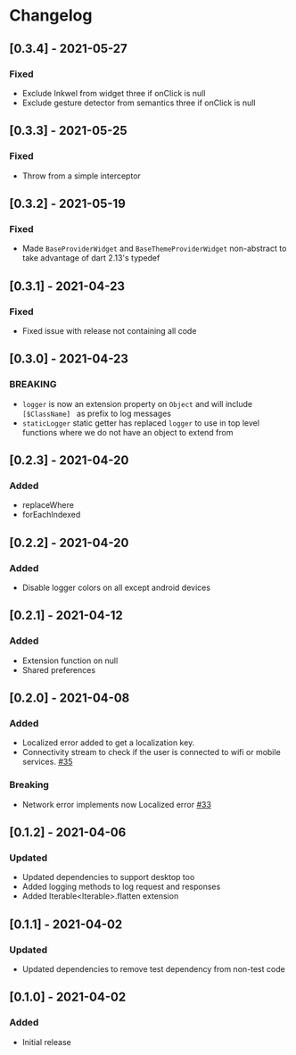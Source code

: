 # Changelog
## [0.3.4] - 2021-05-27
### Fixed
- Exclude Inkwel from widget three if onClick is null
- Exclude gesture detector from semantics three if onClick is null

## [0.3.3] - 2021-05-25
### Fixed
- Throw from a simple interceptor

## [0.3.2] - 2021-05-19
### Fixed
- Made `BaseProviderWidget` and `BaseThemeProviderWidget` non-abstract to take advantage of dart 2.13's typedef

## [0.3.1] - 2021-04-23
### Fixed
- Fixed issue with release not containing all code

## [0.3.0] - 2021-04-23
### BREAKING
- `logger` is now an extension property on `Object` and will include `[$ClassName] ` as prefix to log messages
- `staticLogger` static getter has replaced `logger` to use in top level functions where we do not have an object to extend from

## [0.2.3] - 2021-04-20
### Added
- replaceWhere
- forEachIndexed

## [0.2.2] - 2021-04-20
### Added
- Disable logger colors on all except android devices

## [0.2.1] - 2021-04-12
### Added
- Extension function on null
- Shared preferences

## [0.2.0] - 2021-04-08
### Added
- Localized error added to get a localization key.
- Connectivity stream to check if the user is connected to wifi or mobile services.  [#35](https://github.com/icapps/flutter-icapps-architecture/issues/35)
### Breaking
- Network error implements now Localized error [#33](https://github.com/icapps/flutter-icapps-architecture/issues/33)

## [0.1.2] - 2021-04-06
### Updated
- Updated dependencies to support desktop too
- Added logging methods to log request and responses
- Added Iterable<Iterable<T>>.flatten extension

## [0.1.1] - 2021-04-02
### Updated
- Updated dependencies to remove test dependency from non-test code

## [0.1.0] - 2021-04-02
### Added
- Initial release
